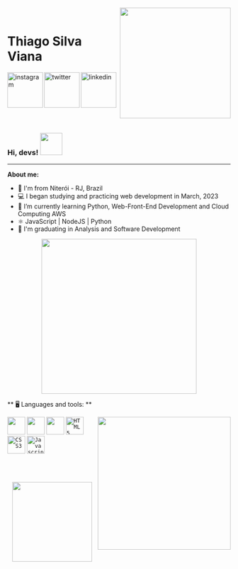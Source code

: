 <img align="right" width="250px" style="margin-top:-20px" src="https://i.ibb.co/XtdKF1n/download-1.png">

<div dsplay="inline-block">
 
 <h1 align="left">Thiago Silva Viana</h1>
  <a href="https://www.linkedin.com/in/thiagosilvaviana/">
    <img width="80px" src="https://i.ibb.co/RyZx12b/linkedin.png" alt="linkedin" style="vertical-align:top;">
  </a>
  <a href="https://www.instagram.com/tsviana.adv/">
    <img align="left" width="80px" src="https://i.ibb.co/qkGSp1D/instagram.png" alt="instagram" style="vertical-align:top;">
  </a> 
  <a href="https://twitter.com/ThiagoSilvaVia4">
    <img align="left" width="80px" src="https://i.ibb.co/ZcFHDpv/twitter.png" alt="twitter" style="vertical-align:top;">
  </a>
 </div>

</br>
</br>

### Hi, devs!  <img src="https://raw.githubusercontent.com/jakeliny/jakeliny/master/images/cat-gif.gif" width="50">

<!--
**thiago123potter/thiago123potter** is a ✨ _special_ ✨ repository because its `README.md` (this file) appears on your GitHub profile.

Here are some ideas to get you started:

- 🔭 I’m currently working on ...
- 🌱 I’m currently learning Python, Web-Front-End Development and Cloud Computing AWS
- 👯 I’m looking to collaborate on ...
- 🤔 I’m looking for help with ...
- 💬 Ask me about ...
- 📫 How to reach me: tsviana.adv@gmail.com
- 😄 Pronouns: ...
- ⚡ Fun fact: ...
-->

* * *

**About me:**
- 📍 I'm from Niterói - RJ, Brazil
- 💻 I began studying and practicing web development in March, 2023
- 🌱 I’m currently learning Python, Web-Front-End Development and Cloud Computing AWS
- ⚛️ JavaScript | NodeJS | Python
- 📝 I'm graduating in Analysis and Software Development

<p align="center">
  <img src="https://super.abril.com.br/wp-content/uploads/2016/09/super_imggato_digitando_0.gif" width="350">
</p>

** 🖥️ Languages and tools: **

<code><img width="300px" align="right" src="https://i.ibb.co/XybXz0V/download.png"></code>
<code><img height="40" src="https://raw.githubusercontent.com/jakeliny/jakeliny/master/images/nodejs.png"></code>
<code><img height="40" src="https://raw.githubusercontent.com/jakeliny/jakeliny/master/images/python.png"></code>
<code><img height="40" src="https://raw.githubusercontent.com/jakeliny/jakeliny/master/images/linux.png"></code>
<code><img width="40px" src="https://cdn.jsdelivr.net/gh/devicons/devicon/icons/html5/html5-original-wordmark.svg" title = "HTML5"/></code>
<code><img width="40px" src="https://cdn.jsdelivr.net/gh/devicons/devicon/icons/css3/css3-original-wordmark.svg" title = "CSS3"/></code>
<code><img width="40px" src="https://cdn.jsdelivr.net/gh/devicons/devicon/icons/javascript/javascript-original.svg" title = "Javascript"/></code>

</br>

##
<div>
<p align="center">
<a href="https://github.com/thiago123potter">
  <img height="180em" src="https://github-readme-stats-eight-theta.vercel.app/api?username=thiago123potter&show_icons=true&theme=algolia&include_all_commits=true&count_private=true"/>
</a>
</p>
</div>
